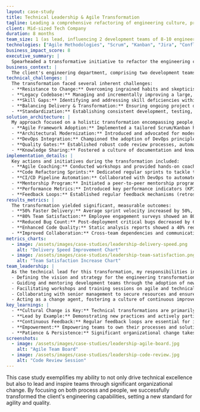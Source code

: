 ```yaml
---
layout: case-study
title: Technical Leadership & Agile Transformation
tagline: Leading a comprehensive refactoring of engineering culture, processes, and team structure.
client: Mid-sized Tech Company
duration: 8 months
team_size: 1 (as lead, influencing 2 development teams of 8-10 engineers each)
technologies: ["Agile Methodologies", "Scrum", "Kanban", "Jira", "Confluence", "GitLab CI", "Code Review Best Practices", "Mentorship"]
business_impact_score: 8
executive_summary: |
  Spearheaded a transformative initiative to refactor the engineering culture and processes for a mid-sized tech company. This led to a 50% faster delivery cycle, significant improvements in code quality, and an 80% increase in team satisfaction, directly impacting product roadmap execution and overall business agility.
business_context: |
  The client's engineering department, comprising two development teams, was grappling with inefficiencies, inconsistent code quality, and a lack of clear technical direction. This resulted in prolonged delivery cycles, frequent project delays, and a noticeable decline in team morale. The need for a structured approach to modernize their development practices and foster a high-performance culture was paramount.
technical_challenges: |
  The transformation faced several inherent challenges:
  - **Resistance to Change:** Overcoming ingrained habits and skepticism towards new methodologies within established teams.
  - **Legacy Codebase:** Managing and incrementally improving a large, complex legacy codebase while simultaneously introducing new architectural patterns.
  - **Skill Gaps:** Identifying and addressing skill deficiencies within the team to align with modern development practices.
  - **Balancing Delivery & Transformation:** Ensuring ongoing project delivery commitments were met while implementing significant process and cultural changes.
  - **Standardization:** Establishing consistent development, testing, and deployment practices across multiple teams.
solution_architecture: |
  My approach focused on a holistic transformation encompassing people, processes, and technology:
  - **Agile Framework Adoption:** Implemented a tailored Scrum/Kanban hybrid framework to enhance transparency, predictability, and iterative delivery.
  - **Architectural Modernization:** Introduced and advocated for modern architectural patterns (e.g., modular design, API-first approach) to improve code maintainability and scalability.
  - **DevOps Integration:** Championed the adoption of DevOps principles, emphasizing automation, continuous integration, and continuous delivery.
  - **Quality Gates:** Established robust code review processes, automated testing (unit, integration, E2E), and static code analysis as mandatory quality gates.
  - **Knowledge Sharing:** Fostered a culture of documentation and knowledge sharing through wikis and regular tech talks.
implementation_details: |
  Key actions and initiatives during the transformation included:
  - **Agile Coaching:** Conducted workshops and provided hands-on coaching for Scrum Masters, Product Owners, and development teams.
  - **Code Refactoring Sprints:** Dedicated regular sprints to tackle technical debt and refactor critical modules, improving codebase health.
  - **CI/CD Pipeline Automation:** Collaborated with DevOps to automate build, test, and deployment pipelines using GitLab CI.
  - **Mentorship Program:** Initiated a peer-to-peer mentorship program and conducted targeted training sessions on clean code, TDD, and design patterns.
  - **Performance Metrics:** Introduced key performance indicators (KPIs) for delivery speed, code quality, and team satisfaction to track progress.
  - **Feedback Loops:** Established regular feedback mechanisms (retrospectives, surveys) to continuously adapt and improve processes.
results_metrics: |
  The transformation yielded significant, measurable outcomes:
  - **50% Faster Delivery:** Average sprint velocity increased by 50%, leading to quicker time-to-market for new features.
  - **80% Team Satisfaction:** Employee engagement surveys showed an 80% increase in satisfaction related to development processes and culture.
  - **Reduced Bug Count:** Post-deployment critical bugs decreased by 60% due to improved quality gates.
  - **Enhanced Code Quality:** Static analysis reports showed a 40% reduction in code complexity and an increase in test coverage.
  - **Improved Collaboration:** Cross-team dependencies and communication breakdowns were significantly reduced.
metrics_charts:
  - image: /assets/images/case-studies/leadership-delivery-speed.png
    alt: "Delivery Speed Improvement Chart"
  - image: /assets/images/case-studies/leadership-team-satisfaction.png
    alt: "Team Satisfaction Increase Chart"
team_leadership: |
  As the technical lead for this transformation, my responsibilities included:
  - Defining the vision and strategy for the engineering transformation.
  - Guiding and mentoring development teams through the adoption of new practices.
  - Facilitating workshops and training sessions on agile and technical best practices.
  - Collaborating with senior management to secure resources and ensure organizational alignment.
  - Acting as a change agent, fostering a culture of continuous improvement and accountability.
key_learnings: |
  - **Cultural Change is Key:** Technical transformations are primarily about changing mindsets and behaviors.
  - **Lead by Example:** Demonstrating new practices and actively participating in the process is crucial for adoption.
  - **Continuous Feedback:** Regular feedback loops are essential for identifying pain points and adapting the transformation strategy.
  - **Empowerment:** Empowering teams to own their processes and solutions leads to greater engagement and better outcomes.
  - **Patience & Persistence:** Significant organizational change takes time and requires consistent effort and reinforcement.
screenshots:
  - image: /assets/images/case-studies/leadership-agile-board.jpg
    alt: "Agile Team Board"
  - image: /assets/images/case-studies/leadership-code-review.jpg
    alt: "Code Review Session"
---
```


This case study exemplifies my ability to not only drive technical excellence but also to lead and inspire teams through significant organizational change. By focusing on both process and people, we successfully transformed the client's engineering capabilities, setting a new standard for agility and quality.